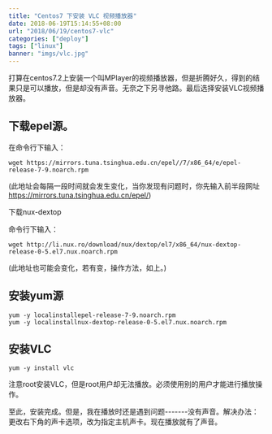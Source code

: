 ```yaml
---
title: "Centos7 下安装 VLC 视频播放器"
date: 2018-06-19T15:14:55+08:00
url: "2018/06/19/centos7-vlc"
categories: ["deploy"]
tags: ["linux"]
banner: "imgs/vlc.jpg"
---
```


打算在centos7.2上安装一个叫MPlayer的视频播放器，但是折腾好久，得到的结果只是可以播放，但是却没有声音。无奈之下另寻他路。最后选择安装VLC视频播放器。

<!--more-->

## 下载epel源。

在命令行下输入：
```
wget https://mirrors.tuna.tsinghua.edu.cn/epel//7/x86_64/e/epel-release-7-9.noarch.rpm
```
(此地址会每隔一段时间就会发生变化，当你发现有问题时，你先输入前半段网址 https://mirrors.tuna.tsinghua.edu.cn/epel/)

下载nux-dextop

命令行下输入：
```
wget http://li.nux.ro/download/nux/dextop/el7/x86_64/nux-dextop-release-0-5.el7.nux.noarch.rpm
```
(此地址也可能会变化，若有变，操作方法，如上。)

## 安装yum源
```
yum -y localinstallepel-release-7-9.noarch.rpm
yum -y localinstallnux-dextop-release-0-5.el7.nux.noarch.rpm
```
## 安装VLC
```
yum -y install vlc
```
注意root安装VLC，但是root用户却无法播放。必须使用别的用户才能进行播放操作。

至此，安装完成。但是，我在播放时还是遇到问题-------没有声音。解决办法：更改右下角的声卡选项，改为指定主机声卡。现在播放就有了声音。

<!--more-->
